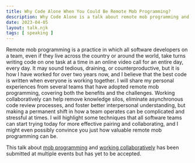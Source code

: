 ```yaml
---
title: Why Code Alone When You Could Be Remote Mob Programming?
description: Why Code Alone is a talk about remote mob programming and working collaboratively that has been submitted at multiple events but has yet to be accepted.
date: 2023-04-05
layout: talk.njk
tags: [ speaking ]
---
```


Remote mob programming is a practice in which all software developers on a team, even if they live across the country or
around the world, take turns writing code on one task at a time in an online video call for an entire day, every day. It
may sound tedious, draining, or counterproductive, but it is how I have worked for over two years now, and I believe
that the best code is written when everyone is working together. I will share my personal experiences from several teams
that have adopted remote mob programming, covering both the benefits and the challenges. Working collaboratively can
help remove knowledge silos, eliminate asynchronous code review processes, and foster better interpersonal
understanding, but making a permanent shift in how a team operates can be complicated and stressful at times. I will
highlight some techniques that all software teams can start trying today for more effective pairing and collaborating,
and I might even possibly convince you just how valuable remote mob programming can be.

This talk about [mob programming](/mob-programming) and [working collaboratively](/working-collaboratively) has been
submitted at multiple events but has yet to be accepted.